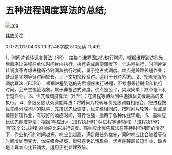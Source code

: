 # 五种进程调度算法的总结;

[![img](https://cdn2.jianshu.io/assets/default_avatar/10-e691107df16746d4a9f3fe9496fd1848.jpg)](https://www.jianshu.com/u/d79bee4ad627)

[韩故](https://www.jianshu.com/u/d79bee4ad627)关注

0.0722017.04.03 19:32:46字数 510阅读 11,492

1、时间片轮转调度[算法](https://link.jianshu.com/?t=http://lib.csdn.net/base/datastructure)（RR）：给每个进程固定的执行时间，根据进程到达的先后顺序让进程在单位时间片内执行，执行完成后便调度下一个进程执行，时间片轮转调度不考虑进程等待时间和执行时间，属于抢占式调度。优点是兼顾长短作业；缺点是平均等待时间较长，上下文切换较费时。适用于分时系统。
2、先来先服务调度算法（FCFS）：根据进程到达的先后顺序执行进程，不考虑等待时间和执行时间，会产生饥饿现象。属于非抢占式调度，优点是公平，实现简单；缺点是不利于短作业。
3、优先级调度算法（HPF）：在进程等待队列中选择优先级最高的来执行。
4、多级反馈队列调度算法：将时间片轮转与优先级调度相结合，把进程按优先级分成不同的队列，先按优先级调度，优先级相同的，按时间片轮转。优点是兼顾长短作业，有较好的响应时间，可行性强，适用于各种作业环境。
5、高响应比优先调度算法：根据“响应比=（进程执行时间+进程等待时间）/ 进程执行时间”这个公式得到的响应比来进行调度。高响应比优先算法在等待时间相同的情况下，作业执行的时间越短，响应比越高，满足段任务优先，同时响应比会随着等待时间增加而变大，优先级会提高，能够避免饥饿现象。优点是兼顾长短作业，缺点是计算响应比开销大，适用于批处理系统。